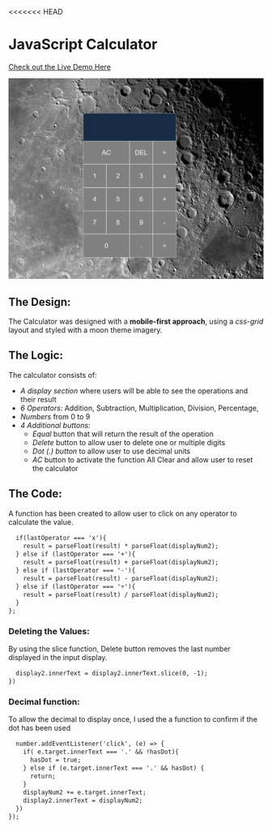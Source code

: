 <<<<<<< HEAD
# JavaScript Calculator 
[Check out the Live Demo Here](https://samto83.github.io/calculator/)

![Calculator](https://github.com/SamTo83/calculator/blob/main/calculator.PNG)

## The Design:
The Calculator was designed with a **mobile-first approach**, using a _css-grid_ layout and styled with a moon theme imagery.

## The Logic:
The calculator consists of:
- _A display section_ where users will be able to see the operations and their result
- _6 Operators:_ Addition, Subtraction, Multiplication, Division, Percentage, 
- _Numbers_ from 0 to 9
- _4 Additional buttons:_ 
    - _Equal_ button that will return the result of the operation
    - _Delete_ button to allow user to delete one or multiple digits
    - _Dot (.) button_ to allow user to use decimal units
    - _AC_ button to activate the function All Clear and allow user to reset the calculator

## The Code:
A function has been created to allow user to click on any operator to calculate the value.

``` function mathOperation(){
  if(lastOperator === 'x'){
    result = parseFloat(result) * parseFloat(displayNum2);
  } else if (lastOperator === '+'){
    result = parseFloat(result) + parseFloat(displayNum2);
  } else if (lastOperator === '-'){
    result = parseFloat(result) - parseFloat(displayNum2);
  } else if (lastOperator === '÷'){
    result = parseFloat(result) / parseFloat(displayNum2);
  } 
};
```
### Deleting the Values:
By using the slice function, Delete button removes the last number displayed in the input display.

``` del.addEventListener('click', (e) => {
  display2.innerText = display2.innerText.slice(0, -1);
})
```
### Decimal function:
To allow the decimal to display once, I used the a function to confirm if the dot has been used
``` numbers.forEach (number => {
  number.addEventListener('click', (e) => {
    if( e.target.innerText === '.' && !hasDot){
      hasDot = true;
    } else if (e.target.innerText === '.' && hasDot) {
      return;
    }
    displayNum2 += e.target.innerText;
    display2.innerText = displayNum2;
  })
});
```
